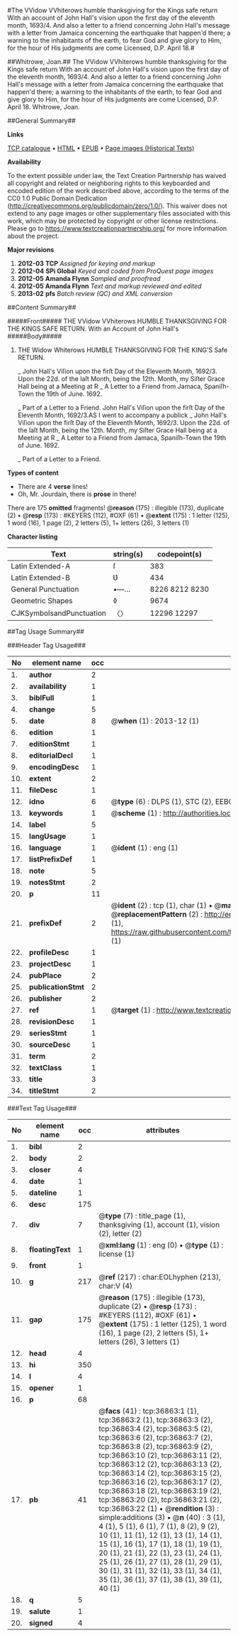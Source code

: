 #The VVidow VVhiterows humble thanksgiving for the Kings safe return With an account of John Hall's vision upon the first day of the eleventh month, 1693/4. And also a letter to a friend concerning John Hall's message with a letter from Jamaica concerning the earthquake that happen'd there; a warning to the inhabitants of the earth, to fear God and give glory to Him, for the hour of His judgments are come Licensed, D.P. April 18.#

##Whitrowe, Joan.##
The VVidow VVhiterows humble thanksgiving for the Kings safe return With an account of John Hall's vision upon the first day of the eleventh month, 1693/4. And also a letter to a friend concerning John Hall's message with a letter from Jamaica concerning the earthquake that happen'd there; a warning to the inhabitants of the earth, to fear God and give glory to Him, for the hour of His judgments are come Licensed, D.P. April 18.
Whitrowe, Joan.

##General Summary##

**Links**

[TCP catalogue](http://www.ota.ox.ac.uk/tcp/)  • 
[HTML](http://tei.it.ox.ac.uk/tcp/Texts-HTML/free/A65/A65941.html)  • 
[EPUB](http://tei.it.ox.ac.uk/tcp/Texts-EPUB/free/A65/A65941.epub) • 
[Page images (Historical Texts)](https://historicaltexts.jisc.ac.uk/eebo-99832390e)

**Availability**

To the extent possible under law, the Text Creation Partnership has waived all copyright and related or neighboring rights to this keyboarded and encoded edition of the work described above, according to the terms of the CC0 1.0 Public Domain Dedication (http://creativecommons.org/publicdomain/zero/1.0/). This waiver does not extend to any page images or other supplementary files associated with this work, which may be protected by copyright or other license restrictions. Please go to https://www.textcreationpartnership.org/ for more information about the project.

**Major revisions**

1. __2012-03__ __TCP__ *Assigned for keying and markup*
1. __2012-04__ __SPi Global__ *Keyed and coded from ProQuest page images*
1. __2012-05__ __Amanda Flynn__ *Sampled and proofread*
1. __2012-05__ __Amanda Flynn__ *Text and markup reviewed and edited*
1. __2013-02__ __pfs__ *Batch review (QC) and XML conversion*

##Content Summary##

#####Front#####
THE VVidow VVhiterows HUMBLE THANKSGIVING FOR THE KINGS SAFE RETURN. With an Account of John Hall's 
#####Body#####

1. THE Widow Whiterows HUMBLE THANKSGIVING FOR THE KING'S Safe RETURN.

    _ John Hall's Viſion upon the firſt Day of the Eleventh Month, 1692/3.
Upon the 22d. of the laſt Month, being the 12th. Month, my Siſter Grace Hall being at a Meeting at R
    _ A Letter to a Friend from Jamaca, Spaniſh-Town the 19th of June. 1692.

    _ Part of a Letter to a Friend.
John Hall's Viſion upon the firſt Day of the Eleventh Month, 1692/3.AS I went to accompany a publick
    _ John Hall's Viſion upon the firſt Day of the Eleventh Month, 1692/3.
Upon the 22d. of the laſt Month, being the 12th. Month, my Siſter Grace Hall being at a Meeting at R
    _ A Letter to a Friend from Jamaca, Spaniſh-Town the 19th of June. 1692.

    _ Part of a Letter to a Friend.

**Types of content**

  * There are 4 **verse** lines!
  * Oh, Mr. Jourdain, there is **prose** in there!

There are 175 **omitted** fragments! 
 @__reason__ (175) : illegible (173), duplicate (2)  •  @__resp__ (173) : #KEYERS (112), #OXF (61)  •  @__extent__ (175) : 1 letter (125), 1 word (16), 1 page (2), 2 letters (5), 1+ letters (26), 3 letters (1)

**Character listing**


|Text|string(s)|codepoint(s)|
|---|---|---|
|Latin Extended-A|ſ|383|
|Latin Extended-B|Ʋ|434|
|General Punctuation|•—…|8226 8212 8230|
|Geometric Shapes|◊|9674|
|CJKSymbolsandPunctuation|〈〉|12296 12297|

##Tag Usage Summary##

###Header Tag Usage###

|No|element name|occ|attributes|
|---|---|---|---|
|1.|__author__|2||
|2.|__availability__|1||
|3.|__biblFull__|1||
|4.|__change__|5||
|5.|__date__|8| @__when__ (1) : 2013-12 (1)|
|6.|__edition__|1||
|7.|__editionStmt__|1||
|8.|__editorialDecl__|1||
|9.|__encodingDesc__|1||
|10.|__extent__|2||
|11.|__fileDesc__|1||
|12.|__idno__|6| @__type__ (6) : DLPS (1), STC (2), EEBO-CITATION (1), PROQUEST (1), VID (1)|
|13.|__keywords__|1| @__scheme__ (1) : http://authorities.loc.gov/ (1)|
|14.|__label__|5||
|15.|__langUsage__|1||
|16.|__language__|1| @__ident__ (1) : eng (1)|
|17.|__listPrefixDef__|1||
|18.|__note__|5||
|19.|__notesStmt__|2||
|20.|__p__|11||
|21.|__prefixDef__|2| @__ident__ (2) : tcp (1), char (1)  •  @__matchPattern__ (2) : ([0-9\-]+):([0-9IVX]+) (1), (.+) (1)  •  @__replacementPattern__ (2) : http://eebo.chadwyck.com/downloadtiff?vid=$1&page=$2 (1), https://raw.githubusercontent.com/textcreationpartnership/Texts/master/tcpchars.xml#$1 (1)|
|22.|__profileDesc__|1||
|23.|__projectDesc__|1||
|24.|__pubPlace__|2||
|25.|__publicationStmt__|2||
|26.|__publisher__|2||
|27.|__ref__|1| @__target__ (1) : http://www.textcreationpartnership.org/docs/. (1)|
|28.|__revisionDesc__|1||
|29.|__seriesStmt__|1||
|30.|__sourceDesc__|1||
|31.|__term__|2||
|32.|__textClass__|1||
|33.|__title__|3||
|34.|__titleStmt__|2||


###Text Tag Usage###

|No|element name|occ|attributes|
|---|---|---|---|
|1.|__bibl__|2||
|2.|__body__|2||
|3.|__closer__|4||
|4.|__date__|1||
|5.|__dateline__|1||
|6.|__desc__|175||
|7.|__div__|7| @__type__ (7) : title_page (1), thanksgiving (1), account (1), vision (2), letter (2)|
|8.|__floatingText__|1| @__xml:lang__ (1) : eng (0)  •  @__type__ (1) : license (1)|
|9.|__front__|1||
|10.|__g__|217| @__ref__ (217) : char:EOLhyphen (213), char:V (4)|
|11.|__gap__|175| @__reason__ (175) : illegible (173), duplicate (2)  •  @__resp__ (173) : #KEYERS (112), #OXF (61)  •  @__extent__ (175) : 1 letter (125), 1 word (16), 1 page (2), 2 letters (5), 1+ letters (26), 3 letters (1)|
|12.|__head__|4||
|13.|__hi__|350||
|14.|__l__|4||
|15.|__opener__|1||
|16.|__p__|68||
|17.|__pb__|41| @__facs__ (41) : tcp:36863:1 (1), tcp:36863:2 (1), tcp:36863:3 (2), tcp:36863:4 (2), tcp:36863:5 (2), tcp:36863:6 (2), tcp:36863:7 (2), tcp:36863:8 (2), tcp:36863:9 (2), tcp:36863:10 (2), tcp:36863:11 (2), tcp:36863:12 (2), tcp:36863:13 (2), tcp:36863:14 (2), tcp:36863:15 (2), tcp:36863:16 (2), tcp:36863:17 (2), tcp:36863:18 (2), tcp:36863:19 (2), tcp:36863:20 (2), tcp:36863:21 (2), tcp:36863:22 (1)  •  @__rendition__ (3) : simple:additions (3)  •  @__n__ (40) : 3 (1), 4 (1), 5 (1), 6 (1), 7 (1), 8 (2), 9 (2), 10 (1), 11 (1), 12 (1), 13 (1), 14 (1), 15 (1), 16 (1), 17 (1), 18 (1), 19 (1), 20 (1), 21 (1), 22 (1), 23 (1), 24 (1), 25 (1), 26 (1), 27 (1), 28 (1), 29 (1), 30 (1), 31 (1), 32 (1), 33 (1), 34 (1), 35 (1), 36 (1), 37 (1), 38 (1), 39 (1), 40 (1)|
|18.|__q__|5||
|19.|__salute__|1||
|20.|__signed__|4||
